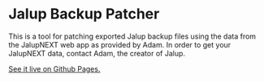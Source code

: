 # Jalup Backup Patcher

This is a tool for patching exported Jalup backup files using the data from the JalupNEXT web app as provided by Adam. In order to get your JalupNEXT data, contact Adam, the creator of Jalup.

[See it live on Github Pages.](https://mcaubrey.github.com/jalup-backup-patcher)